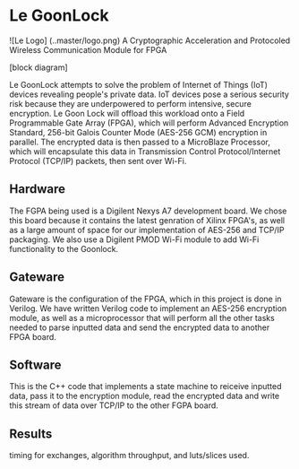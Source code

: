 # Le GoonLock
![Le Logo] (..master/logo.png)
A Cryptographic Acceleration and Protocoled Wireless Communication Module for FPGA

[block diagram]

Le GoonLock attempts to solve the problem of Internet of Things (IoT) devices revealing people's private data. IoT devices pose a serious security risk because they are underpowered to perform intensive, secure encryption. Le Goon Lock will offload this workload onto a Field Programmable Gate Array (FPGA), which will perform Advanced Encryption Standard, 256-bit  Galois Counter Mode (AES-256 GCM) encryption in parallel. The encrypted data is then passed to a MicroBlaze Processor, which will encapsulate this data in Transmission Control Protocol/Internet Protocol (TCP/IP) packets, then sent over Wi-Fi.

## Hardware
The FGPA being used is a Digilent Nexys A7 development board. We chose this board because it contains the latest genration of Xilinx FPGA's, as well as a large amount of space for our implementation of AES-256 and TCP/IP packaging. We also use a Digilent PMOD Wi-Fi module to add Wi-Fi functionality to the Goonlock.

## Gateware
Gateware is the configuration of the FPGA, which in this project is done in Verilog. We have written Verilog code to implement an AES-256 encryption module, as well as a microprocessor that will perform all the other tasks needed to parse inputted data and send the encrypted data to another FPGA board.

## Software
This is the C++ code that implements a state machine to reiceive inputted data, pass it to the encryption module, read the encrypted data and write this stream of data over TCP/IP to the other FGPA board. 

## Results
timing for exchanges, algorithm throughput, and luts/slices used.
